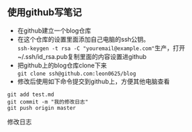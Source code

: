 ## 使用github写笔记  

* 在github建立一个blog仓库  
* 在这个仓库的设置里面添加自己电脑的ssh公钥。  
`ssh-keygen -t rsa -C "youremail@example.com"`生产，打开~/.ssh/id_rsa.pub复制里面的内容设置进github  
* 把github上的blog仓库clone下来  
`git clone ssh@github.com:leon0625/blog`  
* 修改后使用如下命令提交到github上，方便其他电脑查看  
```
git add test.md
git commit -m "我的修改日志"
git push origin master
```

修改日志
